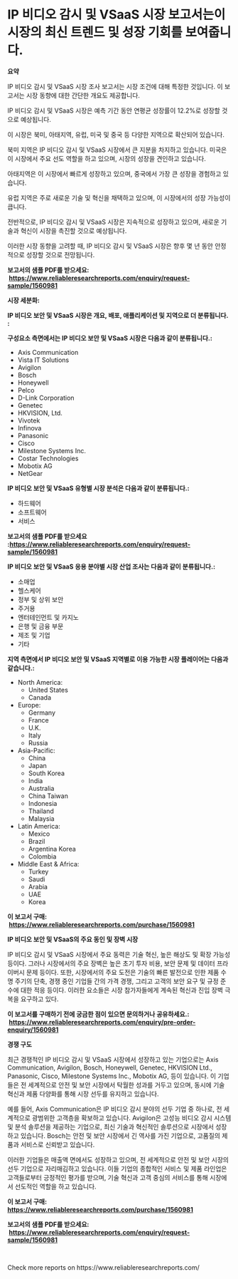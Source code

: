 <p><h1>IP 비디오 감시 및 VSaaS 시장 보고서는이 시장의 최신 트렌드 및 성장 기회를 보여줍니다.</h1></p><p><strong>요약</strong></p>
<p><p>IP 비디오 감시 및 VSaaS 시장 조사 보고서는 시장 조건에 대해 특정한 것입니다. 이 보고서는 시장 동향에 대한 간단한 개요도 제공합니다. </p><p>IP 비디오 감시 및 VSaaS 시장은 예측 기간 동안 연평균 성장률이 12.2%로 성장할 것으로 예상됩니다. </p><p>이 시장은 북미, 아태지역, 유럽, 미국 및 중국 등 다양한 지역으로 확산되어 있습니다. </p><p>북미 지역은 IP 비디오 감시 및 VSaaS 시장에서 큰 지분을 차지하고 있습니다. 미국은 이 시장에서 주요 선도 역할을 하고 있으며, 시장의 성장을 견인하고 있습니다. </p><p>아태지역은 이 시장에서 빠르게 성장하고 있으며, 중국에서 가장 큰 성장을 경험하고 있습니다. </p><p>유럽 지역은 주로 새로운 기술 및 혁신을 채택하고 있으며, 이 시장에서의 성장 가능성이 큽니다. </p><p>전반적으로, IP 비디오 감시 및 VSaaS 시장은 지속적으로 성장하고 있으며, 새로운 기술과 혁신이 시장을 촉진할 것으로 예상됩니다. </p><p>이러한 시장 동향을 고려할 때, IP 비디오 감시 및 VSaaS 시장은 향후 몇 년 동안 안정적으로 성장할 것으로 전망됩니다.</p></p>
<p><strong>보고서의 샘플 PDF를 받으세요: &nbsp;<a href="https://www.reliableresearchreports.com/enquiry/request-sample/1560981">https://www.reliableresearchreports.com/enquiry/request-sample/1560981</a></strong></p>
<p><strong>시장 세분화:</strong></p>
<p><strong> IP 비디오 보안 및 VSaaS 시장은 개요, 배포, 애플리케이션 및 지역으로 더 분류됩니다. :</strong></p>
<p><strong>구성요소 측면에서는 IP 비디오 보안 및 VSaaS 시장은 다음과 같이 분류됩니다.:</strong></p>
<p><ul><li>Axis Communication</li><li>Vista IT Solutions</li><li>Avigilon</li><li>Bosch</li><li>Honeywell</li><li>Pelco</li><li>D-Link Corporation</li><li>Genetec</li><li>HKVISION, Ltd.</li><li>Vivotek</li><li>Infinova</li><li>Panasonic</li><li>Cisco</li><li>Milestone Systems Inc.</li><li>Costar Technologies</li><li>Mobotix AG</li><li>NetGear</li></ul></p>
<p><strong> IP 비디오 보안 및 VSaaS 유형별 시장 분석은 다음과 같이 분류됩니다.:</strong></p>
<p><ul><li>하드웨어</li><li>소프트웨어</li><li>서비스</li></ul></p>
<p><strong>보고서의 샘플 PDF를 받으세요 :<a href="https://www.reliableresearchreports.com/enquiry/request-sample/1560981">https://www.reliableresearchreports.com/enquiry/request-sample/1560981</a></strong></p>
<p><strong> IP 비디오 보안 및 VSaaS 응용 분야별 시장 산업 조사는 다음과 같이 분류됩니다.:</strong></p>
<p><ul><li>소매업</li><li>헬스케어</li><li>정부 및 상위 보안</li><li>주거용</li><li>엔터테인먼트 및 카지노</li><li>은행 및 금융 부문</li><li>제조 및 기업</li><li>기타</li></ul></p>
<p><strong>지역 측면에서 IP 비디오 보안 및 VSaaS 지역별로 이용 가능한 시장 플레이어는 다음과 같습니다.:</strong></p>
<p><ul>
    <li>
        North America:
        <ul>
            <li>United States</li>
            <li>Canada</li>
        </ul>
    </li>
    <li>
        Europe:
        <ul>
            <li>Germany</li>
            <li>France</li>
            <li>U.K.</li>
            <li>Italy</li>
            <li>Russia</li>
        </ul>
    </li>
    <li>
        Asia-Pacific:
        <ul>
            <li>China</li>
            <li>Japan</li>
            <li>South Korea</li>
            <li>India</li>
            <li>Australia</li>
            <li>China Taiwan</li>
            <li>Indonesia</li>
            <li>Thailand</li>
            <li>Malaysia</li>
        </ul>
    </li>
    <li>
        Latin America:
        <ul>
            <li>Mexico</li>
            <li>Brazil</li>
            <li>Argentina Korea</li>
            <li>Colombia</li>
        </ul>
    </li>
    <li>
        Middle East & Africa:
        <ul>
            <li>Turkey</li>
            <li>Saudi</li>
            <li>Arabia</li>
            <li>UAE</li>
            <li>Korea</li>
        </ul>
    </li>
    </ul></p>
<p><strong>이 보고서 구매: &nbsp;<a href="https://www.reliableresearchreports.com/purchase/1560981">https://www.reliableresearchreports.com/purchase/1560981</a></strong></p>
<p><strong>IP 비디오 보안 및 VSaaS의 주요 동인 및 장벽 시장</strong></p>
<p><p>IP 비디오 감시 및 VSaaS 시장에서 주요 동력은 기술 혁신, 높은 해상도 및 확장 가능성 등이다. 그러나 시장에서의 주요 장벽은 높은 초기 투자 비용, 보안 문제 및 데이터 프라이버시 문제 등이다. 또한, 시장에서의 주요 도전은 기술의 빠른 발전으로 인한 제품 수명 주기의 단축, 경쟁 중인 기업들 간의 가격 경쟁, 그리고 고객의 보안 요구 및 규정 준수에 대한 적응 등이다. 이러한 요소들은 시장 참가자들에게 계속된 혁신과 진입 장벽 극복을 요구하고 있다.</p></p>
<p><strong>이 보고서를 구매하기 전에 궁금한 점이 있으면 문의하거나 공유하세요.: &nbsp;<a href="https://www.reliableresearchreports.com/enquiry/pre-order-enquiry/1560981">https://www.reliableresearchreports.com/enquiry/pre-order-enquiry/1560981</a></strong></p>
<p><strong>경쟁 구도</strong></p>
<p><p>최근 경쟁적인 IP 비디오 감시 및 VSaaS 시장에서 성장하고 있는 기업으로는 Axis Communication, Avigilon, Bosch, Honeywell, Genetec, HKVISION Ltd., Panasonic, Cisco, Milestone Systems Inc., Mobotix AG, 등이 있습니다. 이 기업들은 전 세계적으로 안전 및 보안 시장에서 탁월한 성과를 거두고 있으며, 동시에 기술 혁신과 제품 다양화를 통해 시장 선두를 유지하고 있습니다.</p><p>예를 들어, Axis Communication은 IP 비디오 감시 분야의 선두 기업 중 하나로, 전 세계적으로 광범위한 고객층을 확보하고 있습니다. Avigilon은 고성능 비디오 감시 시스템 및 분석 솔루션을 제공하는 기업으로, 최신 기술과 혁신적인 솔루션으로 시장에서 성장하고 있습니다. Bosch는 안전 및 보안 시장에서 긴 역사를 가진 기업으로, 고품질의 제품과 서비스로 신뢰받고 있습니다.</p><p>이러한 기업들은 매출액 면에서도 성장하고 있으며, 전 세계적으로 안전 및 보안 시장의 선두 기업으로 자리매김하고 있습니다. 이들 기업의 종합적인 서비스 및 제품 라인업은 고객들로부터 긍정적인 평가를 받으며, 기술 혁신과 고객 중심의 서비스를 통해 시장에서 선도적인 역할을 하고 있습니다.</p></p>
<p><strong>이 보고서 구매: &nbsp; <a href="https://www.reliableresearchreports.com/purchase/1560981">https://www.reliableresearchreports.com/purchase/1560981</a></strong></p>
<p><strong>보고서의 샘플 PDF를 받으세요: &nbsp;<a href="https://www.reliableresearchreports.com/enquiry/request-sample/1560981">https://www.reliableresearchreports.com/enquiry/request-sample/1560981</a></strong><strong></strong></p>
<p>&nbsp;</p>
<p>Check more reports on https://www.reliableresearchreports.com/</p>
